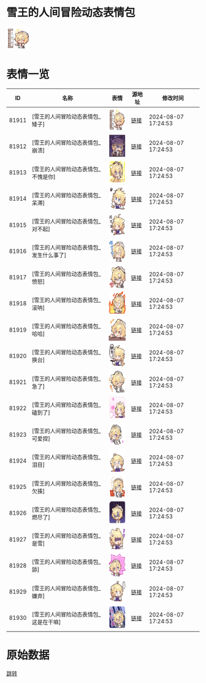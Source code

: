 # 雪王的人间冒险动态表情包

<img src="./cover.png" height="60" alt="cover" />

# 表情一览

|ID|名称|表情|源地址|修改时间|
|----|----|----|----|----|
|81911|[雪王的人间冒险动态表情包_矮子]|<img src="./pic/081911_%5B雪王的人间冒险动态表情包_矮子%5D.gif" height="60" alt="矮子"/>|[链接](https://i0.hdslb.com/bfs/emote/097184cce54ee5b85f899daa10cd36853f430524.gif)|2024-08-07 17:24:53|
|81912|[雪王的人间冒险动态表情包_崩溃]|<img src="./pic/081912_%5B雪王的人间冒险动态表情包_崩溃%5D.gif" height="60" alt="崩溃"/>|[链接](https://i0.hdslb.com/bfs/emote/29679b4c1a62da9b122b21ddc06c7b96346ce3b4.gif)|2024-08-07 17:24:53|
|81913|[雪王的人间冒险动态表情包_不愧是你]|<img src="./pic/081913_%5B雪王的人间冒险动态表情包_不愧是你%5D.gif" height="60" alt="不愧是你"/>|[链接](https://i0.hdslb.com/bfs/emote/5a04cc6c0d275ad97ff923082d0f241dcac7783d.gif)|2024-08-07 17:24:53|
|81914|[雪王的人间冒险动态表情包_呆滞]|<img src="./pic/081914_%5B雪王的人间冒险动态表情包_呆滞%5D.gif" height="60" alt="呆滞"/>|[链接](https://i0.hdslb.com/bfs/emote/96d87d0af8c0c7a8938bf62f3412d98bece2c749.gif)|2024-08-07 17:24:53|
|81915|[雪王的人间冒险动态表情包_对不起]|<img src="./pic/081915_%5B雪王的人间冒险动态表情包_对不起%5D.gif" height="60" alt="对不起"/>|[链接](https://i0.hdslb.com/bfs/emote/0e7b5024112c29957d94ad79598cbb7385b08fc4.gif)|2024-08-07 17:24:53|
|81916|[雪王的人间冒险动态表情包_发生什么事了]|<img src="./pic/081916_%5B雪王的人间冒险动态表情包_发生什么事了%5D.gif" height="60" alt="发生什么事了"/>|[链接](https://i0.hdslb.com/bfs/emote/527c53311b2ca3628657fd4851c5445c10b10bda.gif)|2024-08-07 17:24:53|
|81917|[雪王的人间冒险动态表情包_愤怒]|<img src="./pic/081917_%5B雪王的人间冒险动态表情包_愤怒%5D.gif" height="60" alt="愤怒"/>|[链接](https://i0.hdslb.com/bfs/emote/fa653f0a44a152a3fe82be69e5e181b8f4029b37.gif)|2024-08-07 17:24:53|
|81918|[雪王的人间冒险动态表情包_滚呐]|<img src="./pic/081918_%5B雪王的人间冒险动态表情包_滚呐%5D.gif" height="60" alt="滚呐"/>|[链接](https://i0.hdslb.com/bfs/emote/26c13d037fb6bedbac3ab80cab6fd63163f5d0dd.gif)|2024-08-07 17:24:53|
|81919|[雪王的人间冒险动态表情包_哈哈]|<img src="./pic/081919_%5B雪王的人间冒险动态表情包_哈哈%5D.gif" height="60" alt="哈哈"/>|[链接](https://i0.hdslb.com/bfs/emote/eec1d5d844505866df447d2939e9729121ac4a01.gif)|2024-08-07 17:24:53|
|81920|[雪王的人间冒险动态表情包_换台]|<img src="./pic/081920_%5B雪王的人间冒险动态表情包_换台%5D.gif" height="60" alt="换台"/>|[链接](https://i0.hdslb.com/bfs/emote/89edefacde3ee38414d7035ad1042784e2951222.gif)|2024-08-07 17:24:53|
|81921|[雪王的人间冒险动态表情包_急了]|<img src="./pic/081921_%5B雪王的人间冒险动态表情包_急了%5D.gif" height="60" alt="急了"/>|[链接](https://i0.hdslb.com/bfs/emote/ee866de95155e848f6dfeefcaed84db2e37650a1.gif)|2024-08-07 17:24:53|
|81922|[雪王的人间冒险动态表情包_磕到了]|<img src="./pic/081922_%5B雪王的人间冒险动态表情包_磕到了%5D.gif" height="60" alt="磕到了"/>|[链接](https://i0.hdslb.com/bfs/emote/6e9ce6864c721feb80b4a3c36d3978e05ac4bc9a.gif)|2024-08-07 17:24:53|
|81923|[雪王的人间冒险动态表情包_可爱捏]|<img src="./pic/081923_%5B雪王的人间冒险动态表情包_可爱捏%5D.gif" height="60" alt="可爱捏"/>|[链接](https://i0.hdslb.com/bfs/emote/b99929ef5bb2e848c7969559d58e23e9c367e379.gif)|2024-08-07 17:24:53|
|81924|[雪王的人间冒险动态表情包_泪目]|<img src="./pic/081924_%5B雪王的人间冒险动态表情包_泪目%5D.gif" height="60" alt="泪目"/>|[链接](https://i0.hdslb.com/bfs/emote/5fa54c280c288b5648d39ce0ab253f566b1c3792.gif)|2024-08-07 17:24:53|
|81925|[雪王的人间冒险动态表情包_欠揍]|<img src="./pic/081925_%5B雪王的人间冒险动态表情包_欠揍%5D.gif" height="60" alt="欠揍"/>|[链接](https://i0.hdslb.com/bfs/emote/843d0617d6da89c71dae32c8bf8d3b8fed175159.gif)|2024-08-07 17:24:53|
|81926|[雪王的人间冒险动态表情包_燃尽了]|<img src="./pic/081926_%5B雪王的人间冒险动态表情包_燃尽了%5D.gif" height="60" alt="燃尽了"/>|[链接](https://i0.hdslb.com/bfs/emote/703629881f873b2f637b1bcdca3b97dd708f3b1b.gif)|2024-08-07 17:24:53|
|81927|[雪王的人间冒险动态表情包_是雪]|<img src="./pic/081927_%5B雪王的人间冒险动态表情包_是雪%5D.gif" height="60" alt="是雪"/>|[链接](https://i0.hdslb.com/bfs/emote/c73e3f801bc3401ea9424a70bc70cea879b0be81.gif)|2024-08-07 17:24:53|
|81928|[雪王的人间冒险动态表情包_舔]|<img src="./pic/081928_%5B雪王的人间冒险动态表情包_舔%5D.gif" height="60" alt="舔"/>|[链接](https://i0.hdslb.com/bfs/emote/dd88eb2011d7f6c43294efe08a071822eb7ef490.gif)|2024-08-07 17:24:53|
|81929|[雪王的人间冒险动态表情包_嫌弃]|<img src="./pic/081929_%5B雪王的人间冒险动态表情包_嫌弃%5D.gif" height="60" alt="嫌弃"/>|[链接](https://i0.hdslb.com/bfs/emote/000a13a9980e86c19a1df0b65aa83fd56a650d85.gif)|2024-08-07 17:24:53|
|81930|[雪王的人间冒险动态表情包_这是在干嘛]|<img src="./pic/081930_%5B雪王的人间冒险动态表情包_这是在干嘛%5D.gif" height="60" alt="这是在干嘛"/>|[链接](https://i0.hdslb.com/bfs/emote/d6975f84b5c59a172faedd58739b3e9c735fe0f6.gif)|2024-08-07 17:24:53|

# 原始数据

[跳转](./raw.json)


